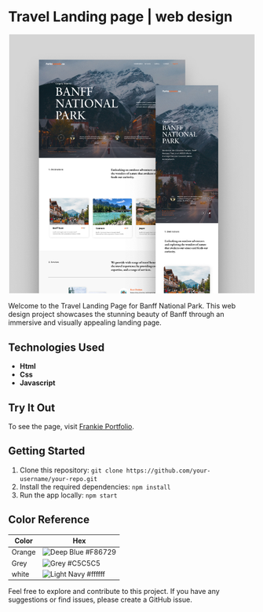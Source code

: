 # Travel Landing page | web design
<p align="center">
 <img width="500" alt="Travel Landing page" src="src/images/snapshot.jpg">
</p>
Welcome to the Travel Landing Page for Banff National Park. This web design project showcases the stunning beauty of Banff through an immersive and visually appealing landing page.

## Technologies Used
- **Html**
- **Css**
- **Javascript**

## Try It Out 
To see the page, visit [Frankie Portfolio](https://parkcanada.netlify.app/). 

## Getting Started 
1. Clone this repository: `git clone https://github.com/your-username/your-repo.git`
2. Install the required dependencies: `npm install`
3. Run the app locally: `npm start`

## Color Reference 
| Color           | Hex      |
| --------------- | -------- |
| Orange          |![Deep Blue](https://via.placeholder.com/15/F86729/000000?text=+)  #F86729  |
| Grey            |![Grey](https://via.placeholder.com/15/C5C5C5/000000?text=+) #C5C5C5  |
| white           |![Light Navy](https://via.placeholder.com/15/ffffff/000000?text=+) #ffffff  |

Feel free to explore and contribute to this project. If you have any suggestions or find issues, please create a GitHub issue.

